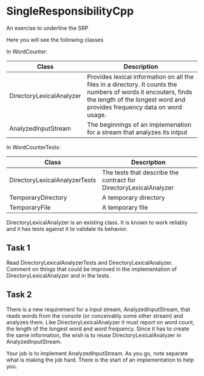 # SingleResponsibilityCpp
An exercise to underline the SRP

Here you will see the following classes

In WordCounter:

| Class | Description |
|-------|-------------|
| DirectoryLexicalAnalyzer | Provides lexical information on all the files in a directory. It counts the numbers of words it encouters, finds the length of the longest word and provides frequency data on word usage. |
| AnalyzedInputStream | The beginnings of an implemenation for a stream that analyzes its intput  |

In WordCounterTests:

| Class | Description |
|-------|-------------|
| DirectoryLexicalAnalyzerTests | The tests that describe the contract for DirectoryLexicalAnalyzer |
| TemporaryDirectory | A temporary directory |
| TemporaryFile | A temporary file |

DirectoryLexicalAnalyzer is an existing class. It is known to work reliably and it has tests against it to validate its behavior. 

## Task 1 
Read DirectoryLexicalAnalyzerTests and DirectoryLexicalAnalyzer. Comment on things that could be improved in the implementation of DirectoryLexicalAnalyzer and in the tests.

## Task 2
There is a new requirement for a input stream, AnalyzedInputStream, that reads words from the console (or conceivably some other stream) and analyzes them. Like DirectoryLexicalAnalyzer it must report on word count, the length of the longest word and word frequency. Since it has to create the same information, the wish is to reuse DirectoryLexicalAnalyzer in AnalyzedInputStream.

Your job is to implement AnalyzedInputStream. As you go, note separate what is making the job hard. There is the start of an implementation to help you.
